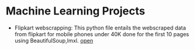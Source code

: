 # Machine Learning Projects
* Flipkart webscrapping: This python file entails the webscraped data from flipkart for mobile phones under 40K done for the first 10 pages using BeautifulSoup,lmxl. [open](https://github.com/dhwaniagarwal2802/Project-in-Machine-Learning/blob/main/Flipkart%20webscraping.ipynb)
  
